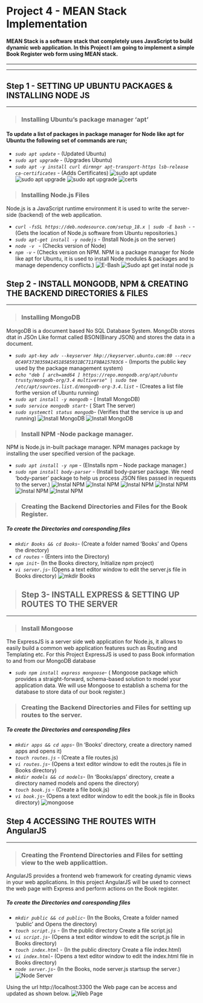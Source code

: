 # Project 4 - MEAN Stack Implementation

#### MEAN Stack is a software stack that completely uses JavaScript to build dynamic web application. In this Project I am going to implement a simple Book Register web form using MEAN stack.
___
___
## **Step 1 - SETTING UP UBUNTU PACKAGES & INSTALLING NODE JS**
___
>### Installing Ubuntu’s package manager ‘apt’ 

#### To update a list of packages in package manager for Node like apt for Ubuntu the following set of commands are run;
* *`sudo apt update`* - (Updated Ubuntu)
* *`sudo apt upgrade`* - (Upgrades Ubuntu)
* *`sudo apt -y install curl dirmngr apt-transport-https lsb-release ca-certificates`* -  (Adds Certificates)
![sudo apt update](./Project_4_Images/sudo%20apt%20update.PNG)
![sudo apt upgrade](./Project_4_Images/sudo%20apt%20upgrade.PNG)
![sudo apt upgrade](./Project_4_Images/sudo%20apt%20upgrade1.PNG)
![certs](./Project_4_Images/sudo%20apt%20certs.PNG)

>### Installing Node.js Files
Node.js is a JavaScript runtime environment it is used to write the server-side (backend) of the web application.
* *`curl -fsSL https://deb.nodesource.com/setup_18.x | sudo -E bash -`* - (Gets the location of Node.js software from Ubuntu repositories.)
* *`sudo apt-get install -y nodejs`* - (Install Node.js on the server)
* *`node -v `* - (Checks version of Node)
* *`npm -v`* - (Checks version on NPM. NPM is a package manager for Node like apt for Ubuntu, it is used to install Node modules & packages and to manage dependency conflicts.)
![E-Bash](./Project_4_Images/sudo%20apt%20certs1.PNG)
![Sudo apt get instal node js](./Project_4_Images/sudo%20apt%20install%20nodejs.PNG)
## **Step 2 - INSTALL MONGODB, NPM & CREATING THE BACKEND DIRECTORIES & FILES**
___
>### Installing MongoDB
MongoDB is a document based No SQL Database System. MongoDb stores dtat in JSOn Like format called BSON(Binary JSON) and stores the data in a document.
* *`sudo apt-key adv --keyserver hkp://keyserver.ubuntu.com:80 --recv 0C49F3730359A14518585931BC711F9BA15703C6`* - (Imports the public key used by the package management system)
* *`echo "deb [ arch=amd64 ] https://repo.mongodb.org/apt/ubuntu trusty/mongodb-org/3.4 multiverse" | sudo tee /etc/apt/sources.list.d/mongodb-org-3.4.list`* - (Creates a list file forthe version of Ubuntu running)
* *`sudo apt install -y mongodb`* - ( Install MongoDB)
* *`sudo service mongodb start`*- ( Start The server)
* *`sudo systemctl status mongodb`*- (Verifies that the service is up and running)
![Install MongoDB](./Project_4_Images/instal%20Mongo1.PNG)
![Install MongoDB](./Project_4_Images/instal%20Mongo2.PNG)
>### Install NPM -Node package manager.
NPM is Node.js in-built package manager. NPM manages package by installing the user specified version of the package.
* *`sudo apt install -y npm`* - (EInstalls npm – Node package manager.)
* *`sudo npm install body-parser`* - (Install body-parser package. We need ‘body-parser’ package to help us process JSON files passed in requests to the server.)
![Instal NPM](./Project_4_Images/npm%20install1.PNG)
![Instal NPM](./Project_4_Images/npm%20install2.PNG)
![Instal NPM](./Project_4_Images/npm%20install3.PNG)
![Instal NPM](./Project_4_Images/npm%20install4.PNG)
![Instal NPM](./Project_4_Images/npm%20install5.PNG)
![Instal NPM](./Project_4_Images/npm%20install6.PNG)
>### Creating the Backend Directories and Files for the Book Register.
##### To create the Directories and coresponding files
* *`mkdir Books && cd Books`*- (Create a folder named ‘Books’ and Opens the directory)
* *`cd routes`* - (Enters into the Directory)
* *`npm init`*- (In the Books directory, Initialize npm project)
* *`vi server.js`*-  (Opens a text editor window to edit the server.js file in Books directory)
![mkdir Books](./Project_4_Images/mkdir%20books.PNG)
>## **Step 3- INSTALL EXPRESS & SETTING UP ROUTES TO THE SERVER**
___
>### Install Mongoose
The ExpressJS is a server side web application for Node.js, it allows to easily build a common web application features such as Routing and Templating etc. For this Project ExpressJS is used to pass Book information to and from our MongoDB database
* *`sudo npm install express mongoose`*-   ( Mongoose package which provides a straight-forward, schema-based solution to model your application data. We will use Mongoose to establish a schema for the database to store data of our book register.)
>### Creating the Backend Directories and Files for setting up routes to the server.
##### To create the Directories and coresponding files
* *`mkdir apps && cd apps`*-  (In ‘Books’ directory, create a directory named apps and opens it)
* *`touch routes.js`* - (Create a file routes.js)
* *`vi routes.js`*-  (Opens a text editor window to edit the routes.js file in Books directory)
* *`mkdir models && cd models`*-  (In ‘Books/apps’ directory, create a directory named models and opens the directory)
* *`touch book.js`* - (Create a file book.js)
* *`vi book.js`*-  (Opens a text editor window to edit the book.js file in Books directory)
![mongoose](./Project_4_Images/install%20mongose.PNG)

## **Step 4 ACCESSING THE ROUTES WITH AngularJS**
___
>### Creating the Frontend Directories and Files for setting view to the web applicattion.
AngularJS provides a frontend web framework for creating dynamic views in your web applications. In this project AngularJS will be used to connect the web page with Express and perform actions on the Book register.
##### To create the Directories and coresponding files
* *`mkdir public && cd public`*- (In the Books, Create a folder named ‘public’ and Opens the directory)
* *`touch script.js`* - (In the public directory Create a file script.js)
* *`vi script.js`*-  (Opens a text editor window to edit the script.js file in Books directory)
* *`touch index.html`* - (In the public directory Create a file index.html)
* *`vi index.html`*-  (Opens a text editor window to edit the index.html file in Books directory)
* *`node server.js`*- (In the Books, node server.js startsup the server.)
![Node Server](./Project_4_Images/nodeserver.PNG)

Using the url http://localhost:3300 the Web page can be access and updated as shown below.
![Web Page](./Project_4_Images/Books%20Register%20web%20page.PNG)